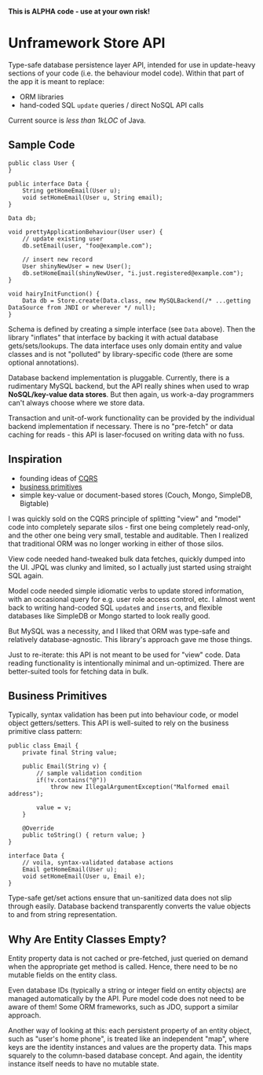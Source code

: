 
**This is ALPHA code - use at your own risk!**

Unframework Store API
=====================

Type-safe database persistence layer API, intended for use in update-heavy
sections of your code (i.e. the behaviour model code). Within that part of the app it is meant to replace:

* ORM libraries
* hand-coded SQL `update` queries / direct NoSQL API calls

Current source is *less than 1kLOC* of Java.

Sample Code
-----------

    public class User {
    }

    public interface Data {
        String getHomeEmail(User u);
        void setHomeEmail(User u, String email);
    }

    Data db;

    void prettyApplicationBehaviour(User user) {
        // update existing user
        db.setEmail(user, "foo@example.com");

        // insert new record
        User shinyNewUser = new User();
        db.setHomeEmail(shinyNewUser, "i.just.registered@example.com");
    }

    void hairyInitFunction() {
        Data db = Store.create(Data.class, new MySQLBackend(/* ...getting DataSource from JNDI or wherever */ null);
    }

Schema is defined by creating a simple interface (see `Data` above). Then the library
"inflates" that interface by backing it with actual database gets/sets/lookups.
The data interface uses only domain entity and value classes and is not "polluted"
by library-specific code (there are some optional annotations).

Database backend implementation is pluggable. Currently, there is a rudimentary
MySQL backend, but the API really shines when used to wrap **NoSQL/key-value data stores**.
But then again, us work-a-day programmers can't always choose where we store data.

Transaction and unit-of-work functionality can be provided by the individual
backend implementation if necessary. There is no "pre-fetch" or data caching
for reads - this API is laser-focused on writing data with no fuss.

Inspiration
-----------

* founding ideas of [CQRS](http://abdullin.com/cqrs/)
* [business primitives](http://codebetter.com/drusellers/2010/01/27/business-primitives-1-2/)
* simple key-value or document-based stores (Couch, Mongo, SimpleDB, Bigtable)

I was quickly sold on the CQRS principle of splitting "view" and "model" code into
completely separate silos - first one being completely read-only, and the other one
being very small, testable and auditable. Then I realized that traditional ORM was
no longer working in either of those silos.

View code needed hand-tweaked bulk data fetches, quickly dumped into the UI. JPQL was
clunky and limited, so I actually just started using straight SQL again.

Model code needed simple idiomatic verbs to update stored information, with an
occasional query for e.g. user role access control, etc. I almost went back to
writing hand-coded SQL `update`s and `insert`s, and flexible databases like
SimpleDB or Mongo started to look really good.

But MySQL was a necessity, and I liked that ORM was type-safe and
relatively database-agnostic. This library's approach gave me those things.

Just to re-iterate: this API is not meant to be used for "view" code. Data reading
functionality is intentionally minimal and un-optimized. There are better-suited
tools for fetching data in bulk.

Business Primitives
-------------------

Typically, syntax validation has been put into behaviour code, or model object getters/setters.
This API is well-suited to rely on the business primitive class pattern:

    public class Email {
        private final String value;

        public Email(String v) {
            // sample validation condition
            if(!v.contains("@"))
                throw new IllegalArgumentException("Malformed email address");

            value = v;
        }

        @Override
        public toString() { return value; }
    }

    interface Data {
        // voila, syntax-validated database actions
        Email getHomeEmail(User u);
        void setHomeEmail(User u, Email e);
    }

Type-safe get/set actions ensure that un-sanitized data does not slip through easily.
Database backend transparently converts the value objects to and from string representation.

Why Are Entity Classes Empty?
-----------------------------

Entity property data is not cached or pre-fetched, just queried on demand when
the appropriate get method is called. Hence, there need to be no mutable fields
on the entity class.

Even database IDs (typically a string or integer field on entity objects) are managed
automatically by the API. Pure model code does not need to be aware of them!
Some ORM frameworks, such as JDO, support a similar approach.

Another way of looking at this: each persistent property of an entity object,
such as "user's home phone", is treated like an independent "map", where keys are
the identity instances and values are the property data. This maps squarely to
the column-based database concept. And again, the identity instance itself
needs to have no mutable state.
